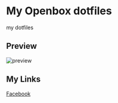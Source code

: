 # My Openbox dotfiles
my dotfiles

## Preview
![preview](https://raw.githubusercontent.com/agambewe/dotfiles-openbox/master/pictures/wallpaper/scrot.png) <br />

## My Links
[Facebook](https://www.facebook.com/agam.go.id)

